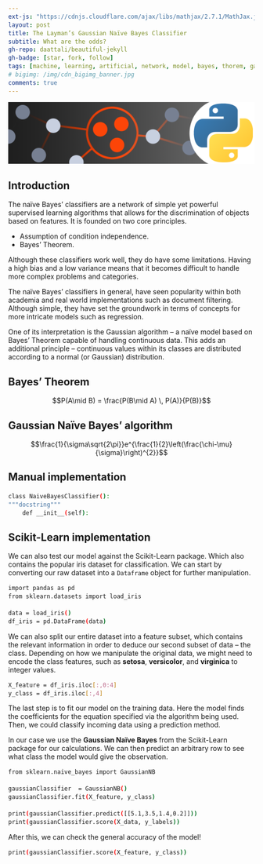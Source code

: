 ```yaml
---
ext-js: "https://cdnjs.cloudflare.com/ajax/libs/mathjax/2.7.1/MathJax.js?config=TeX-MML-AM_CHTML"
layout: post
title: The Layman’s Gaussian Naïve Bayes Classifier
subtitle: What are the odds?
gh-repo: daattali/beautiful-jekyll
gh-badge: [star, fork, follow]
tags: [machine, learning, artificial, network, model, bayes, thorem, gauss]
# bigimg: /img/cdn_bigimg_banner.jpg
comments: true
---
```

![header](/assets/img/gaussian_header.png)
## Introduction

The naïve Bayes’ classifiers are a network of simple yet powerful supervised learning algorithms that allows for the discrimination of objects based on features. It is founded on two core principles.

* Assumption of condition independence.
* Bayes’ Theorem.

Although these classifiers work well, they do have some limitations. Having a high bias and a low variance means that it becomes difficult to handle more complex problems and categories.

The naïve Bayes’ classifiers in general, have seen popularity within both academia and real world implementations such as document filtering. Although simple, they have set the groundwork in terms of concepts for more intricate models such as regression.

One of its interpretation is the Gaussian algorithm – a naïve model based on Bayes’ Theorem capable of handling continuous data. This adds an additional principle – continuous values within its classes are distributed according to a normal (or Gaussian) distribution.

## Bayes’ Theorem

$$P(A\mid B) = \frac{P(B\mid A) \, P(A)}{P(B)}$$

## Gaussian Naïve Bayes’ algorithm

$$\frac{1}{\sigma\sqrt{2\pi}}e^{\frac{1}{2}\left(\frac{\chi-\mu}{\sigma}\right)^{2}}$$

## Manual implementation



```bash
class NaiveBayesClassifier():
"""docstring"""
    def __init__(self):
```

## Scikit-Learn implementation

We can also test our model against the Scikit-Learn package. Which also contains the popular iris dataset for classification. We can start by converting our raw dataset into a `Dataframe` object for further manipulation.  

```bash
import pandas as pd
from sklearn.datasets import load_iris

data = load_iris()
df_iris = pd.DataFrame(data)
```

We can also split our entire dataset into a feature subset, which contains the relevant information in order to deduce our second subset of data – the class. Depending on how we manipulate the original data, we might need to encode the class features, such as **setosa**, **versicolor**, and **virginica** to integer values. 

```bash
X_feature = df_iris.iloc[:,0:4]
y_class = df_iris.iloc[:,4]
```

The last step is to fit our model on the training data. Here the model finds the coefficients for the equation specified via the algorithm being used. Then, we could classify incoming data using a prediction method. 

In our case we use the **Gaussian Naïve Bayes** from the Scikit-Learn package for our calculations. We can then predict an arbitrary row to see what class the model would give the observation.


```bash
from sklearn.naive_bayes import GaussianNB

gaussianClassifier  = GaussianNB()
gaussianClassifier.fit(X_feature, y_class)

print(gaussianClassifier.predict([[5.1,3.5,1.4,0.2]]))
print(gaussianClassifier.score(X_data, y_labels))
```

After this, we can check the general accuracy of the model! 

```bash
print(gaussianClassifier.score(X_feature, y_class))
```
